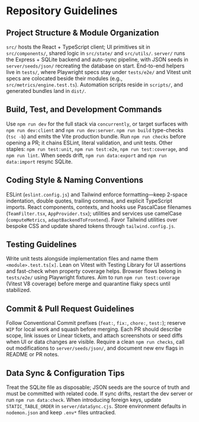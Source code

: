 # Repository Guidelines

## Project Structure & Module Organization
`src/` hosts the React + TypeScript client; UI primitives sit in `src/components/`, shared logic in `src/state/` and `src/utils/`. `server/` runs the Express + SQLite backend and auto-sync pipeline, with JSON seeds in `server/seeds/json/` recreating the database on start. End-to-end helpers live in `tests/`, where Playwright specs stay under `tests/e2e/` and Vitest unit specs are colocated beside their modules (e.g., `src/metrics/engine.test.ts`). Automation scripts reside in `scripts/`, and generated bundles land in `dist/`.

## Build, Test, and Development Commands
Use `npm run dev` for the full stack via `concurrently`, or target surfaces with `npm run dev:client` and `npm run dev:server`. `npm run build` type-checks (`tsc -b`) and emits the Vite production bundle. Run `npm run checks` before opening a PR; it chains ESLint, literal validation, and unit tests. Other staples: `npm run test:unit`, `npm run test:e2e`, `npm run test:coverage`, and `npm run lint`. When seeds drift, `npm run data:export` and `npm run data:import` resync SQLite.

## Coding Style & Naming Conventions
ESLint (`eslint.config.js`) and Tailwind enforce formatting—keep 2-space indentation, double quotes, trailing commas, and explicit TypeScript imports. React components, contexts, and hooks use PascalCase filenames (`TeamFilter.tsx`, `AppProvider.tsx`); utilities and services use camelCase (`computeMetrics`, `adaptBackendToFrontend`). Favor Tailwind utilities over bespoke CSS and update shared tokens through `tailwind.config.js`.

## Testing Guidelines
Write unit tests alongside implementation files and name them `<module>.test.ts[x]`. Lean on Vitest with Testing Library for UI assertions and fast-check when property coverage helps. Browser flows belong in `tests/e2e/` using Playwright fixtures. Aim to run `npm run test:coverage` (Vitest V8 coverage) before merge and quarantine flaky specs until stabilized.

## Commit & Pull Request Guidelines
Follow Conventional Commit prefixes (`feat:`, `fix:`, `chore:`, `test:`); reserve `WIP` for local work and squash before merging. Each PR should describe scope, link issues or Linear tickets, and attach screenshots or seed diffs when UI or data changes are visible. Require a clean `npm run checks`, call out modifications to `server/seeds/json/`, and document new env flags in README or PR notes.

## Data Sync & Configuration Tips
Treat the SQLite file as disposable; JSON seeds are the source of truth and must be committed with related code. If sync drifts, restart the dev server or run `npm run data:check`. When introducing foreign keys, update `STATIC_TABLE_ORDER` in `server/dataSync.cjs`. Store environment defaults in `nodemon.json` and keep `.env*` files untracked.
